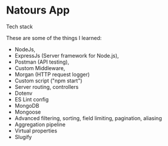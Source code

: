 # Natours App

Tech stack

These are some of the things I learned:

- NodeJs,
- ExpressJs (Server framework for Node.js),
- Postman (API testing),
- Custom Middleware,
- Morgan (HTTP request logger)
- Custom script ("npm start")
- Server routing, controllers
- Dotenv
- ES Lint config
- MongoDB
- Mongoose
- Advanced filtering, sorting, field limiting, pagination, aliasing
- Aggregation pipeline
- Virtual properties
- Slugify
